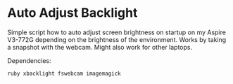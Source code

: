 Auto Adjust Backlight
=====================
Simple script how to auto adjust screen brightness on startup on my Aspire V3-772G depending on the brightness of the environment. Works by taking a snapshot with the webcam. Might also work for other laptops.

Dependencies:
```
ruby xbacklight fswebcam imagemagick
```